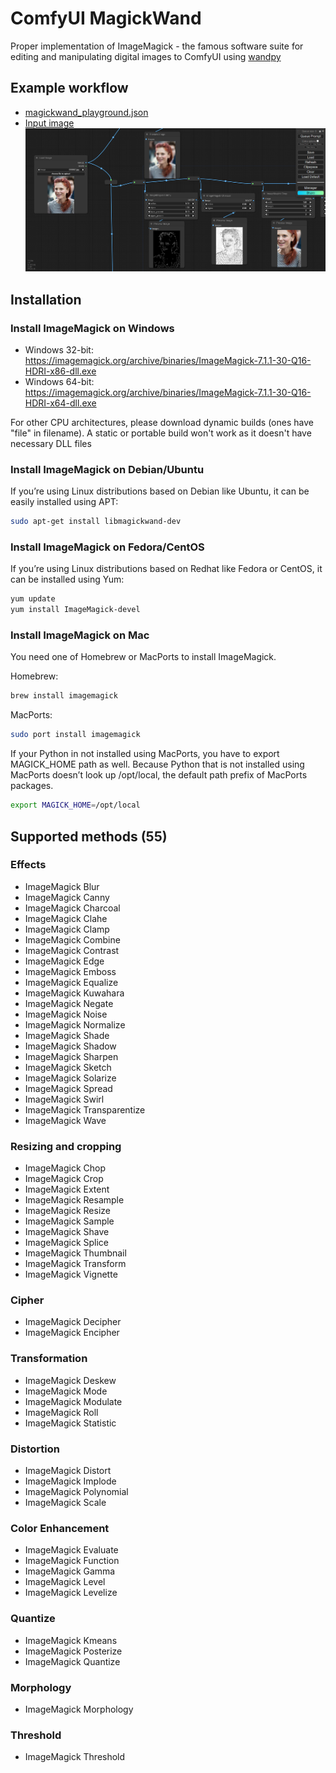 # ComfyUI MagickWand
Proper implementation of ImageMagick - the famous software suite for editing and manipulating digital images to ComfyUI using [wandpy](https://github.com/emcconville/wand)
## Example workflow
* [magickwand_playground.json](./magickwand_playground.json)
* [Input image](./000002.jpg)
![](./example_image.png)
## Installation
### Install ImageMagick on Windows
* Windows 32-bit: https://imagemagick.org/archive/binaries/ImageMagick-7.1.1-30-Q16-HDRI-x86-dll.exe
* Windows 64-bit: https://imagemagick.org/archive/binaries/ImageMagick-7.1.1-30-Q16-HDRI-x64-dll.exe

For other CPU architectures, please download dynamic builds (ones have "file" in filename). A static or portable build won't work as it doesn't have necessary DLL files
### Install ImageMagick on Debian/Ubuntu
If you’re using Linux distributions based on Debian like Ubuntu, it can be easily installed using APT:
```sh
sudo apt-get install libmagickwand-dev
```
### Install ImageMagick on Fedora/CentOS
If you’re using Linux distributions based on Redhat like Fedora or CentOS, it can be installed using Yum:
```sh
yum update
yum install ImageMagick-devel
```
### Install ImageMagick on Mac
You need one of Homebrew or MacPorts to install ImageMagick.

Homebrew:
```sh
brew install imagemagick
```
MacPorts:
```sh
sudo port install imagemagick
```
If your Python in not installed using MacPorts, you have to export MAGICK_HOME path as well. Because Python that is not installed using MacPorts doesn’t look up /opt/local, the default path prefix of MacPorts packages.
```sh
export MAGICK_HOME=/opt/local
```
## Supported methods (55)
### Effects
* ImageMagick Blur
* ImageMagick Canny
* ImageMagick Charcoal
* ImageMagick Clahe
* ImageMagick Clamp
* ImageMagick Combine
* ImageMagick Contrast
* ImageMagick Edge
* ImageMagick Emboss
* ImageMagick Equalize
* ImageMagick Kuwahara
* ImageMagick Negate
* ImageMagick Noise
* ImageMagick Normalize
* ImageMagick Shade
* ImageMagick Shadow
* ImageMagick Sharpen
* ImageMagick Sketch
* ImageMagick Solarize
* ImageMagick Spread
* ImageMagick Swirl
* ImageMagick Transparentize
* ImageMagick Wave
### Resizing and cropping
* ImageMagick Chop
* ImageMagick Crop
* ImageMagick Extent
* ImageMagick Resample
* ImageMagick Resize
* ImageMagick Sample
* ImageMagick Shave
* ImageMagick Splice
* ImageMagick Thumbnail
* ImageMagick Transform
* ImageMagick Vignette
### Cipher
* ImageMagick Decipher
* ImageMagick Encipher
### Transformation
* ImageMagick Deskew
* ImageMagick Mode
* ImageMagick Modulate
* ImageMagick Roll
* ImageMagick Statistic
### Distortion
* ImageMagick Distort
* ImageMagick Implode
* ImageMagick Polynomial
* ImageMagick Scale
### Color Enhancement
* ImageMagick Evaluate
* ImageMagick Function
* ImageMagick Gamma
* ImageMagick Level
* ImageMagick Levelize
### Quantize
* ImageMagick Kmeans
* ImageMagick Posterize
* ImageMagick Quantize
### Morphology
* ImageMagick Morphology
### Threshold
* ImageMagick Threshold